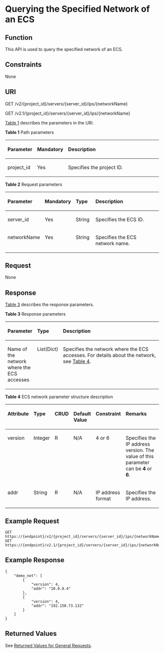 # Querying the Specified Network of an ECS<a name="EN-US_TOPIC_0031169059"></a>

## Function<a name="section53922917165259"></a>

This API is used to query the specified network of an ECS.

## Constraints<a name="section64211377173223"></a>

None

## URI<a name="section51121191165259"></a>

GET /v2/\{project\_id\}/servers/\{server\_id\}/ips/\{networkName\}

GET /v2.1/\{project\_id\}/servers/\{server\_id\}/ips/\{networkName\}

[Table 1](#table60562285165259)  describes the parameters in the URI.

**Table  1**  Path parameters

<a name="table60562285165259"></a>
<table><thead align="left"><tr id="row4861884165259"><th class="cellrowborder" valign="top" width="18.48%" id="mcps1.2.4.1.1"><p id="p5187119"><a name="p5187119"></a><a name="p5187119"></a>Parameter</p>
</th>
<th class="cellrowborder" valign="top" width="17.349999999999998%" id="mcps1.2.4.1.2"><p id="p17503500"><a name="p17503500"></a><a name="p17503500"></a>Mandatory</p>
</th>
<th class="cellrowborder" valign="top" width="64.17%" id="mcps1.2.4.1.3"><p id="p8497414"><a name="p8497414"></a><a name="p8497414"></a>Description</p>
</th>
</tr>
</thead>
<tbody><tr id="row63809876165259"><td class="cellrowborder" valign="top" width="18.48%" headers="mcps1.2.4.1.1 "><p id="p1217433165259"><a name="p1217433165259"></a><a name="p1217433165259"></a>project_id</p>
</td>
<td class="cellrowborder" valign="top" width="17.349999999999998%" headers="mcps1.2.4.1.2 "><p id="p31503226165259"><a name="p31503226165259"></a><a name="p31503226165259"></a>Yes</p>
</td>
<td class="cellrowborder" valign="top" width="64.17%" headers="mcps1.2.4.1.3 "><p id="p37593705"><a name="p37593705"></a><a name="p37593705"></a>Specifies the project ID.</p>
</td>
</tr>
</tbody>
</table>

**Table  2**  Request parameters

<a name="table1051945864112"></a>
<table><thead align="left"><tr id="row13519135844110"><th class="cellrowborder" valign="top" width="18.459999999999997%" id="mcps1.2.5.1.1"><p id="p1494123091511"><a name="p1494123091511"></a><a name="p1494123091511"></a>Parameter</p>
</th>
<th class="cellrowborder" valign="top" width="17.22%" id="mcps1.2.5.1.2"><p id="p9494630131514"><a name="p9494630131514"></a><a name="p9494630131514"></a>Mandatory</p>
</th>
<th class="cellrowborder" valign="top" width="13.120000000000001%" id="mcps1.2.5.1.3"><p id="p19764237111514"><a name="p19764237111514"></a><a name="p19764237111514"></a>Type</p>
</th>
<th class="cellrowborder" valign="top" width="51.2%" id="mcps1.2.5.1.4"><p id="p6494030121520"><a name="p6494030121520"></a><a name="p6494030121520"></a>Description</p>
</th>
</tr>
</thead>
<tbody><tr id="row6533658174112"><td class="cellrowborder" valign="top" width="18.459999999999997%" headers="mcps1.2.5.1.1 "><p id="p11533958134116"><a name="p11533958134116"></a><a name="p11533958134116"></a>server_id</p>
</td>
<td class="cellrowborder" valign="top" width="17.22%" headers="mcps1.2.5.1.2 "><p id="p19533958124119"><a name="p19533958124119"></a><a name="p19533958124119"></a>Yes</p>
</td>
<td class="cellrowborder" valign="top" width="13.120000000000001%" headers="mcps1.2.5.1.3 "><p id="p9764153718155"><a name="p9764153718155"></a><a name="p9764153718155"></a>String</p>
</td>
<td class="cellrowborder" valign="top" width="51.2%" headers="mcps1.2.5.1.4 "><p id="p12533558154116"><a name="p12533558154116"></a><a name="p12533558154116"></a>Specifies the ECS ID.</p>
</td>
</tr>
<tr id="row85331158174111"><td class="cellrowborder" valign="top" width="18.459999999999997%" headers="mcps1.2.5.1.1 "><p id="p1153315585416"><a name="p1153315585416"></a><a name="p1153315585416"></a>networkName</p>
</td>
<td class="cellrowborder" valign="top" width="17.22%" headers="mcps1.2.5.1.2 "><p id="p195337587419"><a name="p195337587419"></a><a name="p195337587419"></a>Yes</p>
</td>
<td class="cellrowborder" valign="top" width="13.120000000000001%" headers="mcps1.2.5.1.3 "><p id="p87642037171514"><a name="p87642037171514"></a><a name="p87642037171514"></a>String</p>
</td>
<td class="cellrowborder" valign="top" width="51.2%" headers="mcps1.2.5.1.4 "><p id="p15339586411"><a name="p15339586411"></a><a name="p15339586411"></a>Specifies the ECS network name.</p>
</td>
</tr>
</tbody>
</table>

## Request<a name="section169561520543"></a>

None

## Response<a name="section58140617165259"></a>

[Table 3](#table56891490143956)  describes the response parameters.

**Table  3**  Response parameters

<a name="table56891490143956"></a>
<table><thead align="left"><tr id="row33903869143956"><th class="cellrowborder" valign="top" width="18.73%" id="mcps1.2.4.1.1"><p id="p61858896143956"><a name="p61858896143956"></a><a name="p61858896143956"></a>Parameter</p>
</th>
<th class="cellrowborder" valign="top" width="14.649999999999999%" id="mcps1.2.4.1.2"><p id="p44514659143956"><a name="p44514659143956"></a><a name="p44514659143956"></a>Type</p>
</th>
<th class="cellrowborder" valign="top" width="66.62%" id="mcps1.2.4.1.3"><p id="p2902506143956"><a name="p2902506143956"></a><a name="p2902506143956"></a>Description</p>
</th>
</tr>
</thead>
<tbody><tr id="row33776430143956"><td class="cellrowborder" valign="top" width="18.73%" headers="mcps1.2.4.1.1 "><p id="p51536339143956"><a name="p51536339143956"></a><a name="p51536339143956"></a>Name of the network where the ECS accesses</p>
</td>
<td class="cellrowborder" valign="top" width="14.649999999999999%" headers="mcps1.2.4.1.2 "><p id="p13693953143956"><a name="p13693953143956"></a><a name="p13693953143956"></a>List(Dict)</p>
</td>
<td class="cellrowborder" valign="top" width="66.62%" headers="mcps1.2.4.1.3 "><p id="p54366741143956"><a name="p54366741143956"></a><a name="p54366741143956"></a>Specifies the network where the ECS accesses. For details about the network, see <a href="#table22651992144025">Table 4</a>.</p>
</td>
</tr>
</tbody>
</table>

**Table  4**  ECS network parameter structure description

<a name="table22651992144025"></a>
<table><thead align="left"><tr id="row15576094144025"><th class="cellrowborder" valign="top" width="14.84851514848515%" id="mcps1.2.7.1.1"><p id="p53704088144025"><a name="p53704088144025"></a><a name="p53704088144025"></a>Attribute</p>
</th>
<th class="cellrowborder" valign="top" width="9.959004099590041%" id="mcps1.2.7.1.2"><p id="p55063891144025"><a name="p55063891144025"></a><a name="p55063891144025"></a>Type</p>
</th>
<th class="cellrowborder" valign="top" width="11.0988901109889%" id="mcps1.2.7.1.3"><p id="p30990199144025"><a name="p30990199144025"></a><a name="p30990199144025"></a>CRUD</p>
</th>
<th class="cellrowborder" valign="top" width="12.028797120287972%" id="mcps1.2.7.1.4"><p id="p27178154144025"><a name="p27178154144025"></a><a name="p27178154144025"></a>Default Value</p>
</th>
<th class="cellrowborder" valign="top" width="16.928307169283073%" id="mcps1.2.7.1.5"><p id="p53946903144025"><a name="p53946903144025"></a><a name="p53946903144025"></a>Constraint</p>
</th>
<th class="cellrowborder" valign="top" width="35.136486351364866%" id="mcps1.2.7.1.6"><p id="p7623012144025"><a name="p7623012144025"></a><a name="p7623012144025"></a>Remarks</p>
</th>
</tr>
</thead>
<tbody><tr id="row1498246144025"><td class="cellrowborder" valign="top" width="14.84851514848515%" headers="mcps1.2.7.1.1 "><p id="p54249095144025"><a name="p54249095144025"></a><a name="p54249095144025"></a>version</p>
</td>
<td class="cellrowborder" valign="top" width="9.959004099590041%" headers="mcps1.2.7.1.2 "><p id="p32100540144025"><a name="p32100540144025"></a><a name="p32100540144025"></a>Integer</p>
</td>
<td class="cellrowborder" valign="top" width="11.0988901109889%" headers="mcps1.2.7.1.3 "><p id="p50006925144025"><a name="p50006925144025"></a><a name="p50006925144025"></a>R</p>
</td>
<td class="cellrowborder" valign="top" width="12.028797120287972%" headers="mcps1.2.7.1.4 "><p id="p24029156144025"><a name="p24029156144025"></a><a name="p24029156144025"></a>N/A</p>
</td>
<td class="cellrowborder" valign="top" width="16.928307169283073%" headers="mcps1.2.7.1.5 "><p id="p204582144025"><a name="p204582144025"></a><a name="p204582144025"></a>4 or 6</p>
</td>
<td class="cellrowborder" valign="top" width="35.136486351364866%" headers="mcps1.2.7.1.6 "><p id="p16571197144025"><a name="p16571197144025"></a><a name="p16571197144025"></a>Specifies the IP address version. The value of this parameter can be <strong id="b49505674143946"><a name="b49505674143946"></a><a name="b49505674143946"></a>4</strong> or <strong id="b32947804143949"><a name="b32947804143949"></a><a name="b32947804143949"></a>6</strong>.</p>
</td>
</tr>
<tr id="row14923052144025"><td class="cellrowborder" valign="top" width="14.84851514848515%" headers="mcps1.2.7.1.1 "><p id="p807709144025"><a name="p807709144025"></a><a name="p807709144025"></a>addr</p>
</td>
<td class="cellrowborder" valign="top" width="9.959004099590041%" headers="mcps1.2.7.1.2 "><p id="p65424470144025"><a name="p65424470144025"></a><a name="p65424470144025"></a>String</p>
</td>
<td class="cellrowborder" valign="top" width="11.0988901109889%" headers="mcps1.2.7.1.3 "><p id="p64890752144025"><a name="p64890752144025"></a><a name="p64890752144025"></a>R</p>
</td>
<td class="cellrowborder" valign="top" width="12.028797120287972%" headers="mcps1.2.7.1.4 "><p id="p21659587144025"><a name="p21659587144025"></a><a name="p21659587144025"></a>N/A</p>
</td>
<td class="cellrowborder" valign="top" width="16.928307169283073%" headers="mcps1.2.7.1.5 "><p id="p9596102144025"><a name="p9596102144025"></a><a name="p9596102144025"></a>IP address format</p>
</td>
<td class="cellrowborder" valign="top" width="35.136486351364866%" headers="mcps1.2.7.1.6 "><p id="p39086769144025"><a name="p39086769144025"></a><a name="p39086769144025"></a>Specifies the IP address.</p>
</td>
</tr>
</tbody>
</table>

## Example Request<a name="section970712100142"></a>

```
GET https://{endpoint}/v2/{project_id}/servers/{server_id}/ips/{networkName}
GET https://{endpoint}/v2.1/{project_id}/servers/{server_id}/ips/{networkName}
```

## Example Response<a name="section14612172044110"></a>

```
{
    "demo_net": [
        {
            "version": 4,
            "addr": "10.0.0.4"
        },
        {
            "version": 4,
            "addr": "192.150.73.132"
        }
    ]
}
```

## Returned Values<a name="section38817202165259"></a>

See  [Returned Values for General Requests](returned-values-for-general-requests.md).

